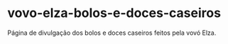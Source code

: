 # vovo-elza-bolos-e-doces-caseiros
Página de divulgação dos bolos e doces caseiros feitos pela vovó Elza.
